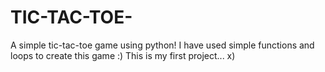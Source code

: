 # TIC-TAC-TOE-
A simple tic-tac-toe game using python! 
I have used simple functions and loops to create this game :)
This is my first project... x)
